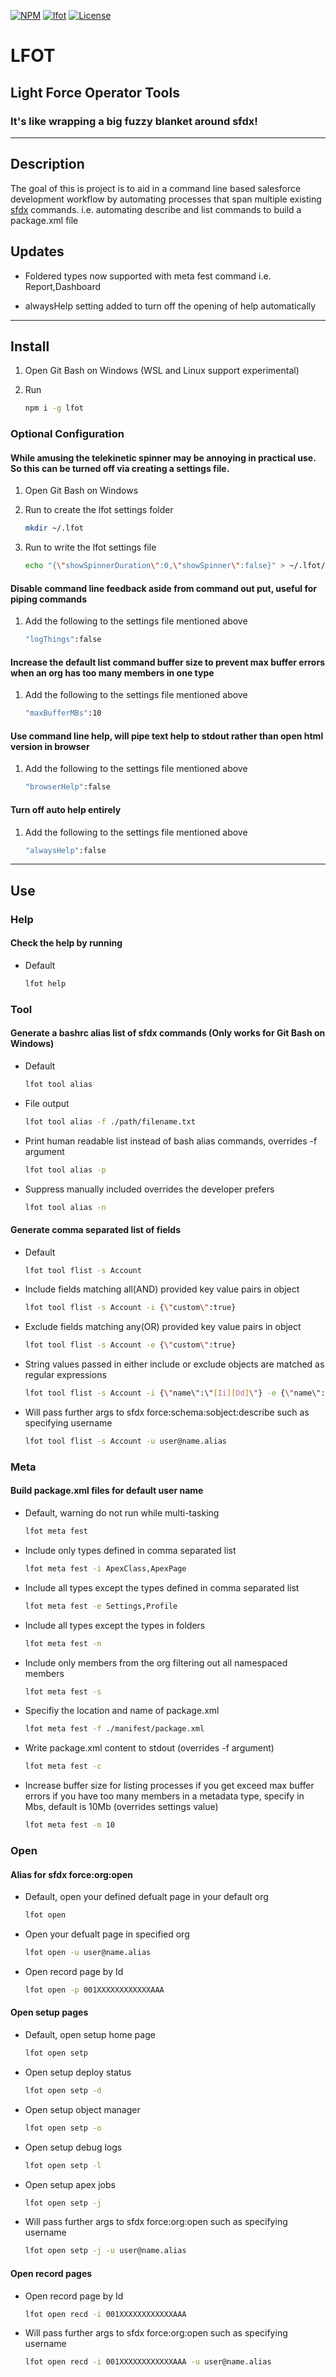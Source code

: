 [![NPM](https://img.shields.io/npm/v/lfot.svg)](https://www.npmjs.com/package/lfot)
[![lfot](https://snyk.io/advisor/npm-package/lfot/badge.svg)](https://snyk.io/advisor/npm-package/lfot)
[![License](https://img.shields.io/badge/ISC-blue.svg)](https://raw.githubusercontent.com/gussamer/lfot/master/LICENSE)
# LFOT

## Light Force Operator Tools

### It's like wrapping a big fuzzy blanket around sfdx!

___


## Description

The goal of this is project is to aid in a command line based salesforce development workflow by automating processes that span multiple existing [sfdx](https://www.npmjs.com/package/sfdx-cli) commands. i.e. automating describe and list commands to build a package.xml file


## Updates

- Foldered types now supported with meta fest command i.e. Report,Dashboard

- alwaysHelp setting added to turn off the opening of help automatically

___


## Install

1. Open Git Bash on Windows (WSL and Linux support experimental)
1. Run

    ```bash
    npm i -g lfot
    ```

### Optional Configuration

#### While amusing the telekinetic spinner may be annoying in practical use. So this can be turned off via creating a settings file.

1. Open Git Bash on Windows
1. Run to create the lfot settings folder

    ```bash
    mkdir ~/.lfot
    ```

1. Run to write the lfot settings file

    ```bash
    echo "{\"showSpinnerDuration\":0,\"showSpinner\":false}" > ~/.lfot/settings.json
    ```

#### Disable command line feedback aside from command out put, useful for piping commands

1. Add the following to the settings file mentioned above

    ```bash
    "logThings":false
    ```

#### Increase the default list command buffer size to prevent max buffer errors when an org has too many members in one type

1. Add the following to the settings file mentioned above

    ```bash
    "maxBufferMBs":10
    ```

#### Use command line help, will pipe text help to stdout rather than open html version in browser

1. Add the following to the settings file mentioned above

    ```bash
    "browserHelp":false
    ```
#### Turn off auto help entirely

1. Add the following to the settings file mentioned above

    ```bash
    "alwaysHelp":false
    ```

___


## Use

### Help

#### Check the help by running

  - Default

      ```bash
      lfot help
      ```

### Tool

#### Generate a bashrc alias list of sfdx commands (Only works for Git Bash on Windows)

  - Default

      ```bash
      lfot tool alias
      ```

  - File output

      ```bash
      lfot tool alias -f ./path/filename.txt
      ```

  - Print human readable list instead of bash alias commands, overrides -f argument

      ```bash
      lfot tool alias -p
      ```

  - Suppress manually included overrides the developer prefers 

      ```bash
      lfot tool alias -n
      ```

#### Generate comma separated list of fields

  - Default

      ```bash
      lfot tool flist -s Account
      ```

  - Include fields matching all(AND) provided key value pairs in object 

      ```bash
      lfot tool flist -s Account -i {\"custom\":true}
      ```

  - Exclude fields matching any(OR) provided key value pairs in object

      ```bash
      lfot tool flist -s Account -e {\"custom\":true}
      ```

  - String values passed in either include or exclude objects are matched as regular expressions

      ```bash
      lfot tool flist -s Account -i {\"name\":\"[Ii][Dd]\"} -e {\"name\":\".*__.*\|.*__.*__c\"}
      ```

  - Will pass further args to sfdx force:schema:sobject:describe such as specifying username

      ```bash
      lfot tool flist -s Account -u user@name.alias
      ```

### Meta

#### Build package.xml files for default user name

  - Default, warning do not run while multi-tasking

      ```bash
      lfot meta fest
      ```

  - Include only types defined in comma separated list

      ```bash
      lfot meta fest -i ApexClass,ApexPage
      ```

  - Include all types except the types defined in comma separated list

      ```bash
      lfot meta fest -e Settings,Profile
      ```

  - Include all types except the types in folders

      ```bash
      lfot meta fest -n
      ```

  - Include only members from the org filtering out all namespaced members

      ```bash
      lfot meta fest -s
      ```

  - Specifiy the location and name of package.xml

      ```bash
      lfot meta fest -f ./manifest/package.xml
      ```

  - Write package.xml content to stdout (overrides -f argument)

      ```bash
      lfot meta fest -c
      ```

  - Increase buffer size for listing processes if you get exceed max buffer errors if you have too many members in a metadata type, specify in Mbs, default is 10Mb (overrides settings value)

      ```bash
      lfot meta fest -m 10
      ```

### Open

#### Alias for sfdx force:org:open

  - Default, open your defined defualt page in your default org

      ```bash
      lfot open
      ```

  - Open your defualt page in specified org

      ```bash
      lfot open -u user@name.alias
      ```

  - Open record page by Id
  
      ```bash
      lfot open -p 001XXXXXXXXXXXXAAA
      ```

#### Open setup pages

  - Default, open setup home page

      ```bash
      lfot open setp
      ```

  - Open setup deploy status

      ```bash
      lfot open setp -d
      ```

  - Open setup object manager

      ```bash
      lfot open setp -o
      ```

  - Open setup debug logs

      ```bash
      lfot open setp -l
      ```

  - Open setup apex jobs

      ```bash
      lfot open setp -j
      ```

  - Will pass further args to sfdx force:org:open such as specifying username

      ```bash
      lfot open setp -j -u user@name.alias
      ```

#### Open record pages

  - Open record page by Id

      ```bash
      lfot open recd -i 001XXXXXXXXXXXXAAA
      ```

  - Will pass further args to sfdx force:org:open such as specifying username

      ```bash
      lfot open recd -i 001XXXXXXXXXXXXAAA -u user@name.alias
      ```
